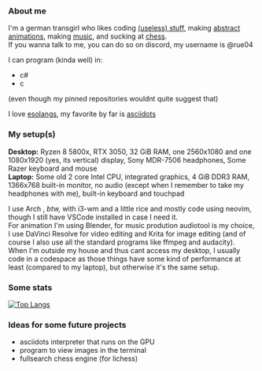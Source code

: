 ### About me

I'm a german transgirl who likes coding [(useless) stuff](https://github.com/IOKG04/TheDonutProject), making [abstract animations](https://www.youtube.com/watch?v=Mzj33le0cz8&ab_channel=Rue), making [music](https://www.audiotool.com/user/iokg), and sucking at [chess](https://lichess.org/@/Rue04).  
If you wanna talk to me, you can do so on discord, my username is @rue04

I can program (kinda well) in:
* c#
* c

(even though my pinned repositories wouldnt quite suggest that)

I love [esolangs](https://esolangs.org/wiki/Esoteric_programming_language), my favorite by far is [asciidots](https://github.com/aaronjanse/asciidots)

### My setup(s)

**Desktop:** Ryzen 8 5800x, RTX 3050, 32 GiB RAM, one 2560x1080 and one 1080x1920 (yes, its vertical) display, Sony MDR-7506 headphones, Some Razer keyboard and mouse  
**Laptop:** Some old 2 core Intel CPU, integrated graphics, 4 GiB DDR3 RAM, 1366x768 built-in monitor, no audio (except when I remember to take my headphones with me), built-in keyboard and touchpad

I use Arch , *btw,* with i3-wm and a little rice and mostly code using neovim, though I still have VSCode installed in case I need it.  
For animation I'm using Blender, for music prodution audiotool is my choice, I use DaVinci Resolve for video editing and Krita for image editing (and of course I also use all the standard programs like ffmpeg and audacity).  
When I'm outside my house and thus cant access my desktop, I usually code in a codespace as those things have some kind of performance at least (compared to my laptop), but otherwise it's the same setup.

### Some stats

[![Top Langs](https://github-readme-stats.vercel.app/api/top-langs/?username=iokg04&exclude_repo=Arduino-Projects&langs_count=5)](https://github.com/anuraghazra/github-readme-stats)

### Ideas for some future projects

* asciidots interpreter that runs on the GPU
* program to view images in the terminal
* fullsearch chess engine (for lichess)
